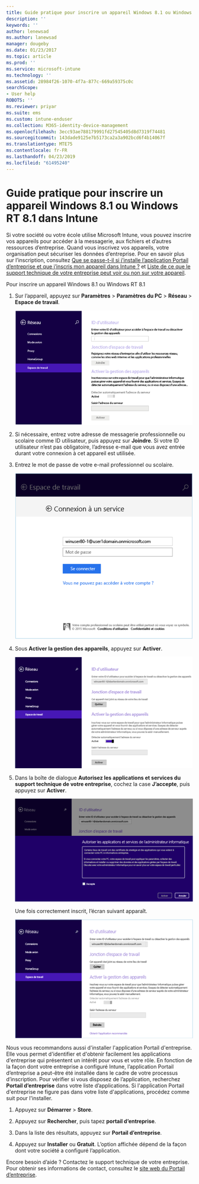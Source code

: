 ```yaml
---
title: Guide pratique pour inscrire un appareil Windows 8.1 ou Windows RT 8.1 | Microsoft Docs
description: ''
keywords: ''
author: lenewsad
ms.author: lanewsad
manager: dougeby
ms.date: 01/23/2017
ms.topic: article
ms.prod: ''
ms.service: microsoft-intune
ms.technology: ''
ms.assetid: 28984f26-1070-4f7a-877c-669a59375c0c
searchScope:
- User help
ROBOTS: ''
ms.reviewer: priyar
ms.suite: ems
ms.custom: intune-enduser
ms.collection: M365-identity-device-management
ms.openlocfilehash: 3ecc93ae788179991fd27545405d8d7319f74481
ms.sourcegitcommit: 143dade9125e7b5173ca2a3a902bcd6f4b14067f
ms.translationtype: MTE75
ms.contentlocale: fr-FR
ms.lasthandoff: 04/23/2019
ms.locfileid: "61495240"
---
```

# <a name="how-to-enroll-your-windows-81-or-windows-rt-81-device-in-intune"></a>Guide pratique pour inscrire un appareil Windows 8.1 ou Windows RT 8.1 dans Intune  

Si votre société ou votre école utilise Microsoft Intune, vous pouvez inscrire vos appareils pour accéder à la messagerie, aux fichiers et d’autres ressources d’entreprise. Quand vous inscrivez vos appareils, votre organisation peut sécuriser les données d’entreprise. Pour en savoir plus sur l’inscription, consultez [Que se passe-t-il si j’installe l’application Portail d’entreprise et que j’inscris mon appareil dans Intune ?](what-happens-if-you-install-the-company-portal-app-and-enroll-your-device-in-intune-windows.md) et [Liste de ce que le support technique de votre entreprise peut voir ou non sur votre appareil](what-info-can-your-company-see-when-you-enroll-your-device-in-intune.md).  


Pour inscrire un appareil Windows 8.1 ou Windows RT 8.1  

1.  Sur l’appareil, appuyez sur **Paramètres** &gt; **Paramètres du PC** &gt; **Réseau** &gt; **Espace de travail**.  

    ![nav-to-workplace](./media/W81-1-workplacejoin.png)  

2.  Si nécessaire, entrez votre adresse de messagerie professionnelle ou scolaire comme ID utilisateur, puis appuyez sur **Joindre**. Si votre ID utilisateur n’est pas obligatoire, l’adresse e-mail que vous avez entrée durant votre connexion à cet appareil est utilisée.  

3.  Entrez le mot de passe de votre e-mail professionnel ou scolaire.  


    ![type-password](./media/W81-2-workplacesettings_signin.png)  

4.  Sous **Activer la gestion des appareils**, appuyez sur **Activer**.  


    ![turn-on-device-management](./media/W81-3-dev-mgt-turn-on.png)  

5.  Dans la boîte de dialogue **Autorisez les applications et services du support technique de votre entreprise**, cochez la case **J’accepte**, puis appuyez sur **Activer**.  


    ![turn-on-allow-apps-services](./media/W81-4-agree-allow-apps-services.png)  

    Une fois correctement inscrit, l’écran suivant apparaît.  


    ![enrollment-complete](./media/W81-5-enrolled-done.png)

Nous vous recommandons aussi d'installer l'application Portail d'entreprise. Elle vous permet d'identifier et d'obtenir facilement les applications d'entreprise qui présentent un intérêt pour vous et votre rôle. En fonction de la façon dont votre entreprise a configuré Intune, l’application Portail d’entreprise a peut-être été installée dans le cadre de votre processus d’inscription. Pour vérifier si vous disposez de l’application, recherchez **Portail d’entreprise** dans votre liste d’applications. Si l'application Portail d'entreprise ne figure pas dans votre liste d'applications, procédez comme suit pour l'installer.

1.  Appuyez sur **Démarrer** &gt; **Store**.  

2.  Appuyez sur **Rechercher**, puis tapez **portail d’entreprise**.  

3.  Dans la liste des résultats, appuyez sur **Portail d’entreprise**.  

4.  Appuyez sur **Installer** ou **Gratuit**. L’option affichée dépend de la façon dont votre société a configuré l’application.  

Encore besoin d’aide ? Contactez le support technique de votre entreprise. Pour obtenir ses informations de contact, consultez le [site web du Portail d’entreprise](https://go.microsoft.com/fwlink/?linkid=2010980).  
